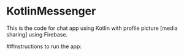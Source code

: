 # KotlinMessenger

This is the code for chat app using Kotlin with profile picture [media sharing] using Firebase.

##Instructions to run the app:
